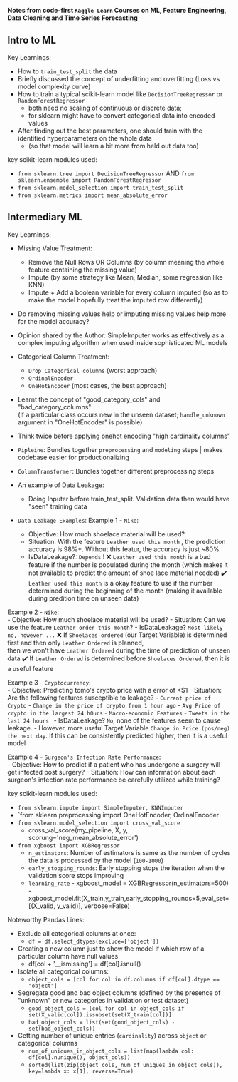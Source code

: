 **Notes from code-first `Kaggle Learn` Courses on ML, Feature Engineering, Data Cleaning and Time Series Forecasting**

## Intro to ML
Key Learnings: <br>
- How to `train_test_split` the data
- Briefly discussed the concept of underfitting and overfitting (Loss vs model complexity curve)
- How to train a typical scikit-learn model like `DecisionTreeRegressor` or `RandomForestRegressor` 
    - both need no scaling of continuous or discrete data;
    - for sklearn might have to convert categorical data into encoded values
- After finding out the best parameters, one should train with the identified hyperparameters on the whole data 
    - (so that model will learn a bit more from held out data too) 
       
key scikit-learn modules used: <br>
- `from sklearn.tree import DecisionTreeRegressor` AND `from sklearn.ensemble import RandomForestRegressor`
- `from sklearn.model_selection import train_test_split`
- `from sklearn.metrics import mean_absolute_error`



## Intermediary ML
Key Learnings:<br>
- Missing Value Treatment:
    - Remove the Null Rows OR Columns (by column meaning the whole feature containing the missing value)
    - Impute (by some strategy like Mean, Median, some regression like KNN)
    - Impute + Add a boolean variable for every column imputed (so as to make the model hopefully treat the imputed row differently)
- Do removing missing values help or imputing missing values help more for the model accuracy?
- Opinion shared by the Author: SimpleImputer works as effectively as a complex imputing algorithm when used inside sophisticated ML models
- Categorical Column Treatment:
    - `Drop Categorical columns` (worst approach)
    - `OrdinalEncoder` 
    - `OneHotEncoder` (most cases, the best approach)
- Learnt the concept of "good_category_cols" and "bad_category_columns" <br> (if a particular class occurs new in the unseen dataset; `handle_unknown` argument in "OneHotEncoder" is possible)
- Think twice before applying onehot encoding "high cardinality columns"
- `Pipleine`: Bundles together `preprocessing` and `modeling` steps | makes codebase easier for productionalizing
- `ColumnTransformer`: Bundles together different preprocessing steps
- An example of Data Leakage: 
    - Doing Inputer before train_test_split. Validation data then would have "seen" training data  

- `Data Leakage Examples`:
Example 1 - `Nike`: <br>
    - Objective: How much shoelace material will be used?
    - Situation: With the feature `Leather used this month` , the prediction accuracy is 98%+. Without this featur, the accuracy is just ~80%
    - IsDataLeakage?: `Depends` ! 
        :x: `Leather used this month` is a bad feature if the number is populated during the month (which makes it not available to predict the amount of shoe lace material needed)
        ✔️ `Leather used this month` is a okay feature to use if the number determined during the beginning of the month (making it available during predition time on unseen data)

Example 2 - `Nike`: <br>
    - Objective: How much shoelace material will be used? 
    - Situation: Can we use the feature `Leather order this month`?
    - IsDataLeakage? `Most likely no, however ...`
       :x: If `Shoelaces ordered` (our Target Variable) is determined first and then only `Leather Ordered` is planned, <br>
       then we won't have `Leather Ordered` during the time of prediction of unseen data
       ✔️ If `Leather Ordered` is determined before `Shoelaces Ordered`, then it is a useful feature
        
 Example 3 - `Cryptocurrency`: <br>
    - Objective: Predicting tomo's crypto price with a error of <$1
    - Situation: Are the following features susceptible to leakage?
        - `Current price of Crypto`
        - `Change in the price of crypto from 1 hour ago`
        - `Avg Price of crypto in the largest 24 h0urs`
        - `Macro-economic Features`
        - `Tweets in the last 24 hours `
    - IsDataLeakage? `No`, none of the features seem to cause leakage.
    - However, more useful Target Variable `Change in Price (pos/neg) the next day`. If this can be consistently predicted higher, then it is a useful model


Example 4 - `Surgeon's Infection Rate Performance`: <br>
    - Objective: How to predict if a patient who has undergone a surgery will get infected post surgery?
    - Situation: How can information about each surgeon's infection rate performance be carefully utilized while training?
   
   
key scikit-learn modules used:
- `from sklearn.impute import SimpleImputer, KNNImputer`
- `from sklearn.preprocessing import OneHotEncoder, OrdinalEncoder
- `from sklearn.model_selection import cross_val_score`
     - cross_val_score(my_pipeline, X, y, scorung='neg_mean_absolute_error')
- `from xgboost import XGBRegressor`
     - `n_estimators`: Number of estimators is same as the number of cycles the data is processed by the model (`100-1000`)
     - `early_stopping_rounds`: Early stopping stops the iteration when the validation score stops improving 
     - `learning_rate`
           - xgboost_model = XGBRegressor(n_estimators=500)
           - xgboost_model.fit(X_train,y_train,early_stopping_rounds=5,eval_set=[(X_valid, y_valid)], verbose=False)

Noteworthy Pandas Lines:
- Exclude all categorical columns at once:
    - `df = df.select_dtypes(exclude=['object'])`
- Creating a new column just to show the model if which row of a particular column have null values
    - df[col + '__ismissing'] = df[col].isnull() 
- Isolate all categorical columns: 
    - `object_cols = [col for col in df.columns if df[col].dtype == "object"]`
- Segregate good and bad object columns (defined by the presence of "unknown" or new categories in validation or test dataset)
    - `good_object_cols = [col for col in object_cols if set(X_valid[col]).issubset(set(X_train[col])]`
    - `bad_object_cols = list(set(good_object_cols) - set(bad_object_cols))`
- Getting number of unique entries (`cardinality`) across `object` or categorical columns
    - `num_of_uniques_in_object_cols = list(map(lambda col: df[col].nunique(), object_cols))`  
    - `sorted(list(zip(object_cols, num_of_uniques_in_object_cols)), key=lambda x: x[1], reverse=True)`
